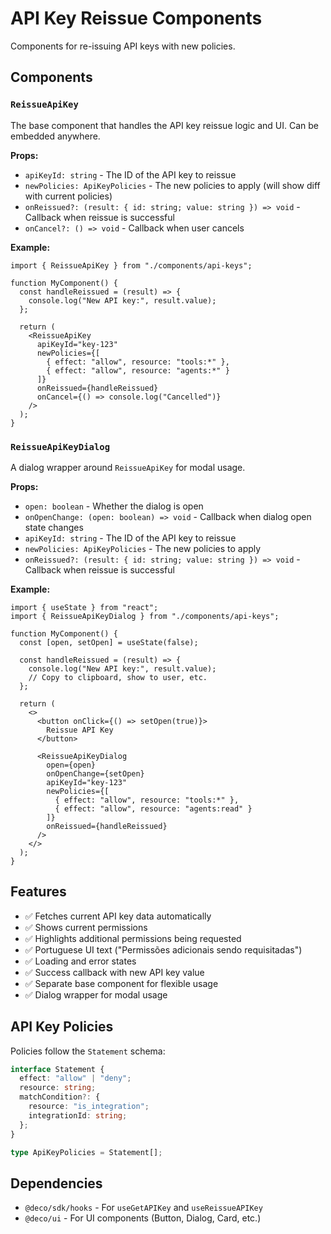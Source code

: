 # API Key Reissue Components

Components for re-issuing API keys with new policies.

## Components

### `ReissueApiKey`

The base component that handles the API key reissue logic and UI. Can be embedded anywhere.

**Props:**
- `apiKeyId: string` - The ID of the API key to reissue
- `newPolicies: ApiKeyPolicies` - The new policies to apply (will show diff with current policies)
- `onReissued?: (result: { id: string; value: string }) => void` - Callback when reissue is successful
- `onCancel?: () => void` - Callback when user cancels

**Example:**
```tsx
import { ReissueApiKey } from "./components/api-keys";

function MyComponent() {
  const handleReissued = (result) => {
    console.log("New API key:", result.value);
  };

  return (
    <ReissueApiKey
      apiKeyId="key-123"
      newPolicies={[
        { effect: "allow", resource: "tools:*" },
        { effect: "allow", resource: "agents:*" }
      ]}
      onReissued={handleReissued}
      onCancel={() => console.log("Cancelled")}
    />
  );
}
```

### `ReissueApiKeyDialog`

A dialog wrapper around `ReissueApiKey` for modal usage.

**Props:**
- `open: boolean` - Whether the dialog is open
- `onOpenChange: (open: boolean) => void` - Callback when dialog open state changes
- `apiKeyId: string` - The ID of the API key to reissue
- `newPolicies: ApiKeyPolicies` - The new policies to apply
- `onReissued?: (result: { id: string; value: string }) => void` - Callback when reissue is successful

**Example:**
```tsx
import { useState } from "react";
import { ReissueApiKeyDialog } from "./components/api-keys";

function MyComponent() {
  const [open, setOpen] = useState(false);
  
  const handleReissued = (result) => {
    console.log("New API key:", result.value);
    // Copy to clipboard, show to user, etc.
  };

  return (
    <>
      <button onClick={() => setOpen(true)}>
        Reissue API Key
      </button>
      
      <ReissueApiKeyDialog
        open={open}
        onOpenChange={setOpen}
        apiKeyId="key-123"
        newPolicies={[
          { effect: "allow", resource: "tools:*" },
          { effect: "allow", resource: "agents:read" }
        ]}
        onReissued={handleReissued}
      />
    </>
  );
}
```

## Features

- ✅ Fetches current API key data automatically
- ✅ Shows current permissions
- ✅ Highlights additional permissions being requested
- ✅ Portuguese UI text ("Permissões adicionais sendo requisitadas")
- ✅ Loading and error states
- ✅ Success callback with new API key value
- ✅ Separate base component for flexible usage
- ✅ Dialog wrapper for modal usage

## API Key Policies

Policies follow the `Statement` schema:

```typescript
interface Statement {
  effect: "allow" | "deny";
  resource: string;
  matchCondition?: {
    resource: "is_integration";
    integrationId: string;
  };
}

type ApiKeyPolicies = Statement[];
```

## Dependencies

- `@deco/sdk/hooks` - For `useGetAPIKey` and `useReissueAPIKey`
- `@deco/ui` - For UI components (Button, Dialog, Card, etc.)

